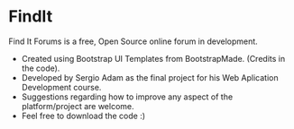# FindIt
Find It Forums is a free, Open Source online forum in development.
  - Created using Bootstrap UI Templates from BootstrapMade. (Credits in the code).
  - Developed by Sergio Adam as the final project for his Web Aplication Development course.
  - Suggestions regarding how to improve any aspect of the platform/project are welcome.
  - Feel free to download the code :)

